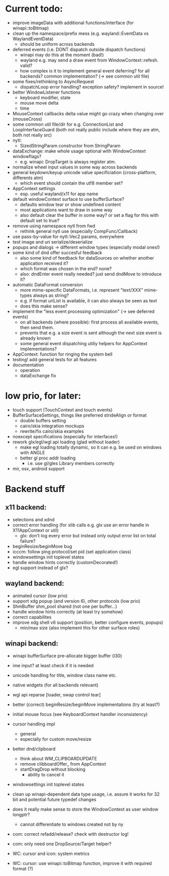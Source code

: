 Current todo:
=============

- improve imageData with additional functions/interface (for winapi::toBitmap)
- clean up the namespace/prefix mess (e.g. wayland::EventData vs WaylandEventData)
	- should be uniform across backends
- deferred events (i.e. DONT dispatch outside dispatch functions)
	- winapi may do this at the moment (bad!)
	- wayland e.g. may send a draw event from WindowContext::refesh. valid?
	- how complex is it to implement general event deferring? for all backends?
		common implementation? (-> see common util file)
- some fixes/rethinking to AsyncRequest
	- dispatchLoop error handling? exception safety? implement in source!
- better WindowListener functions
	- keyboard modifier, state
	- mouse move delta
	- time
- MouseContext callbacks delta value might go crazy when changing over (mouseCross)
- some common util file/dir for e.g. ConnectionList and LoopInterfaceGuard
	(both not really public include where they are atm, both not really src)
- nytl:
	- SizedStringParam constructor from StringParam
- dataExchange: make whole usage optional with WindowContext windowflags?
	- e.g. winapi: DropTarget is always register atm.
- normalize wheel input values in some way across backends
- general keydown/keyup unicode value specificiation (cross-platform, differents atm)
	- which event should contain the utf8 member set?
- AppContext settings
	- esp. useful wayland/x11 for app name
- default windowContext surface to use bufferSurface?
	- defaults window tear or show undefined content
	- most applications want to draw in some way
	- also default clear the buffer in some way? or set a flag for this with
		default set to true?
- remove using namespace nytl from fwd
	- rethink general nytl use (especially CompFunc/Callback)
- use pass-by-value for nytl::Vec2 params, everywhere
- test image and uri serialize/deserialize
- popups and dialogs -> different window types (especially modal ones!)
- some kind of dnd offer succesful feedback
	- also some kind of feedback for dataSources on whether another application received it?
	- which format was chosen in the end? none?
	- also: dndEnter event really needed? just send dndMove to introduce it?
- automatic DataFormat conversion
	- more mime-specific DataFormats, i.e. represent "text/XXX" mime-types always as string?
	- e.g. if format uriList is available, it can also always be seen as text
	- does this make sense?
- implement the "less event processing optimization" (-> see deferred events)
	- on all backends (where possible): first process all available events, then send them.
	- prevents that e.g. a size event is sent although the next size event is already known
	- some general event dispatching utiliy helpers for AppContext implementations?
- AppContext: function for ringing the system bell
- testing! add general tests for all features
- documentation
	- operation
	- dataExchange fix

low prio, for later:
====================

- touch support (TouchContext and touch events)
- BufferSurfaceSettings, things like preferred strideAlign or format
	- double buffers setting
	- cairo/skia integration mockups
	- rewrite/fix cairo/skia examples
- noexcept specifications (especially for interfaces!)
- rework glx/egl/wgl api loading (glad without loader)
	- make egl loading totally dynamic, so it can e.g. be used on windows with ANGLE
	- better gl proc addr loading
		- i.e. use gl/gles Library members correctly
- mir, osx, android support

Backend stuff
=============

x11 backend:
------------

- selections and xdnd
- correct error handling (for xlib calls e.g. glx use an error handle in X11AppContext or util)
	- glx: don't log every error but instead only output error list on total failure?
- beginResize/beginMove bug
- icccm: follow ping protocol/set pid (set application class)
- windowsettings init toplevel states
- handle window hints correctly (customDecorated!)
- egl support instead of glx?

wayland backend:
---------------

- animated cursor (low prio)
- support xdg popup (and version 6), other protocols (low prio)
- ShmBuffer shm_pool shared (not one per buffer...)
- handle window hints correctly (at least try somehow)
- correct capabilites
- improve xdg shell v6 support (position, better configure events, popups)
	- min/max size (also implement this for other surface roles)

winapi backend:
---------------

- winapi bufferSurface pre-allocate bigger buffer (l30)
- ime input? at least check if it is needed
- unicode handling for title, window class name etc.
- native widgets (for all backends relevant)
- wgl api reparse [loader, swap control tear]
- better (correct) beginResize/beginMove implementations (try at least?)
- initial mouse focus (see KeyboardContext handler inconsistency)
- cursor handling impl
	- general
	- especially for custom move/resize
- better dnd/clipboard
	- think about WM_CLIPBOARDUPDATE
	- remove clibboardOffer_ from AppContext
	- startDragDrop without blocking
		- ability to cancel it
- windowsettings init toplevel states
- clean up winapi-dependent data type usage, i.e. assure it works for 32 bit and
	potential future typedef changes
- does it really make sense to store the WindowContext as user window longptr?
	- cannot differentiate to windows created not by ny
- com: correct refadd/release? check with destructor log!
- com: only need one DropSource/Target helper?

- WC: cursor and icon: system metrics
- WC: cursor: use winapi::toBitmap function, improve it with required format (?)
